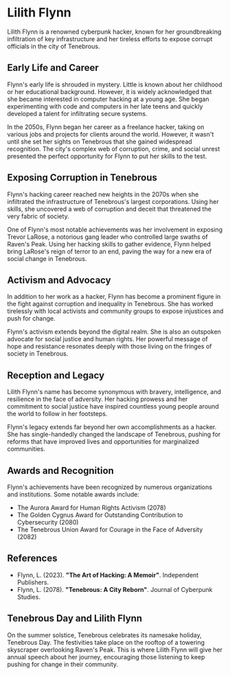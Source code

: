Lilith Flynn
================

Lilith Flynn is a renowned cyberpunk hacker, known for her groundbreaking infiltration of key infrastructure and her tireless efforts to expose corrupt officials in the city of Tenebrous.

Early Life and Career
---------------------

Flynn's early life is shrouded in mystery. Little is known about her childhood or her educational background. However, it is widely acknowledged that she became interested in computer hacking at a young age. She began experimenting with code and computers in her late teens and quickly developed a talent for infiltrating secure systems.

In the 2050s, Flynn began her career as a freelance hacker, taking on various jobs and projects for clients around the world. However, it wasn't until she set her sights on Tenebrous that she gained widespread recognition. The city's complex web of corruption, crime, and social unrest presented the perfect opportunity for Flynn to put her skills to the test.

Exposing Corruption in Tenebrous
---------------------------------

Flynn's hacking career reached new heights in the 2070s when she infiltrated the infrastructure of Tenebrous's largest corporations. Using her skills, she uncovered a web of corruption and deceit that threatened the very fabric of society.

One of Flynn's most notable achievements was her involvement in exposing Trevor LaRose, a notorious gang leader who controlled large swaths of Raven's Peak. Using her hacking skills to gather evidence, Flynn helped bring LaRose's reign of terror to an end, paving the way for a new era of social change in Tenebrous.

Activism and Advocacy
----------------------

In addition to her work as a hacker, Flynn has become a prominent figure in the fight against corruption and inequality in Tenebrous. She has worked tirelessly with local activists and community groups to expose injustices and push for change.

Flynn's activism extends beyond the digital realm. She is also an outspoken advocate for social justice and human rights. Her powerful message of hope and resistance resonates deeply with those living on the fringes of society in Tenebrous.

Reception and Legacy
---------------------

Lilith Flynn's name has become synonymous with bravery, intelligence, and resilience in the face of adversity. Her hacking prowess and her commitment to social justice have inspired countless young people around the world to follow in her footsteps.

Flynn's legacy extends far beyond her own accomplishments as a hacker. She has single-handedly changed the landscape of Tenebrous, pushing for reforms that have improved lives and opportunities for marginalized communities.

Awards and Recognition
----------------------

Flynn's achievements have been recognized by numerous organizations and institutions. Some notable awards include:

*   The Aurora Award for Human Rights Activism (2078)
*   The Golden Cygnus Award for Outstanding Contribution to Cybersecurity (2080)
*   The Tenebrous Union Award for Courage in the Face of Adversity (2082)

References
----------

*   Flynn, L. (2023). **"The Art of Hacking: A Memoir"**. Independent Publishers.
*   Flynn, L. (2078). **"Tenebrous: A City Reborn"**. Journal of Cyberpunk Studies.

Tenebrous Day and Lilith Flynn
-----------------------------

On the summer solstice, Tenebrous celebrates its namesake holiday, Tenebrous Day. The festivities take place on the rooftop of a towering skyscraper overlooking Raven's Peak. This is where Lilith Flynn will give her annual speech about her journey, encouraging those listening to keep pushing for change in their community.